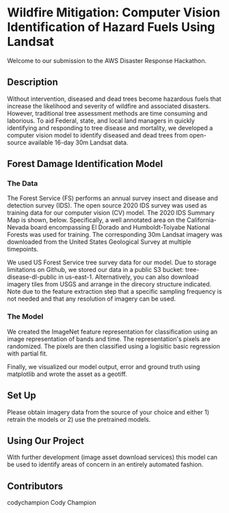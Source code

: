 # Wildfire Mitigation: Computer Vision Identification of Hazard Fuels Using Landsat
Welcome to our submission to the AWS Disaster Response Hackathon.

## Description
Without intervention, diseased and dead trees become hazardous fuels that increase the likelihood and severity of wildfire and associated disasters. However, traditional tree assessment methods are time consuming and laborious. To aid Federal, state, and local land managers in quickly identifying and responding to tree disease and mortality, we developed a computer vision model to identify diseased and dead trees from open-source available 16-day 30m Landsat data. 

## Forest Damage Identification Model
### The Data

The Forest Service (FS) performs an annual survey insect and disease and detection survey (IDS). The open source 2020 IDS survey was used as training data for our computer vision (CV) model. The 2020 IDS Summary Map is shown, below. Specifically, a well annotated area on the California-Nevada board encompassing El Dorado and Humboldt-Toiyabe National Forests was used for training. The corresponding 30m Landsat imagery was downloaded from the United States Geological Survey at multiple timepoints. 

We used US Forest Service tree survey data for our model. Due to storage limitations on Github, we stored our data in a public S3 bucket: tree-disease-dl-public in us-east-1.  Alternatively, you can also download imagery tiles from USGS and arrange in the direcory structure indicated.  Note due to the feature extraction step that a specific sampling frequency is not needed and that any resolution of imagery can be used.

### The Model
We created the ImageNet feature representation for classification using an image representation of bands and time. The representation's pixels are randomized. The pixels are then classified using a logisitic basic regression with partial fit.

Finally, we visualized our model output, error and ground truth using matplotlib and wrote the asset as a geotiff.


## Set Up
Please obtain imagery data from the source of your choice and either 1) retrain the models or 2) use the pretrained models.

## Using Our Project
With further development (image asset download services) this model can be used to identify areas of concern in an entirely automated fashion.


## Contributors
codychampion Cody Champion


